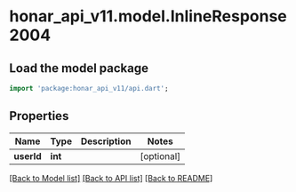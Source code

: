 # honar_api_v11.model.InlineResponse2004

## Load the model package
```dart
import 'package:honar_api_v11/api.dart';
```

## Properties
Name | Type | Description | Notes
------------ | ------------- | ------------- | -------------
**userId** | **int** |  | [optional]

[[Back to Model list]](../README.md#documentation-for-models) [[Back to API list]](../README.md#documentation-for-api-endpoints) [[Back to README]](../README.md)


